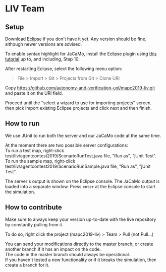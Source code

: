 # LIV Team

## Setup

Download [Eclipse](https://www.eclipse.org/downloads/) if you don't have it yet. Any version should be fine, although newer versions are advised.

To enable syntax highlight for JaCaMo, install the Eclipse plugin using [this tutorial](http://jacamo.sourceforge.net/eclipseplugin/tutorial/) up to, and including, Step 10.

After restarting Eclipse, select the following menu option:
> File > Import > Git > Projects from Git > Clone URI

Copy https://github.com/autonomy-and-verification-uol/mapc2019-liv.git and paste it on the URI field.

Proceed until the "select a wizard to use for importing projects" screen, then pick Import existing Eclipse projects and click next and then finish.

## How to run
We use JUnit to run both the server and our JaCaMo code at the same time.

At the moment there are two possible server configurations:   
To run a test map, right-click test/liv/agentcontest2019/ScenarioRunTest.java file, "Run as", "jUnit Test".   
To run the sample map, right-click test/liv/agentcontest2019/ScenarioRunSample.java file, "Run as", "jUnit Test".

The server's output is shown on the Eclipse console. The JaCaMo output is loaded into a separate window. Press `enter` at the Eclipse console to start the simulation.

## How to contribute
Make sure to always keep your version up-to-date with the live repository by constantly pulling from it.

To do so, right click the project (mapc2019-liv) > Team > Pull (not Pull...)

You can send your modifications directly to the master branch, or create another branch if it has an impact on the code.   
The code in the master branch should always be operational.   
If you haven't tested a new functionality or if it breaks the simulation, then create a branch for it.
